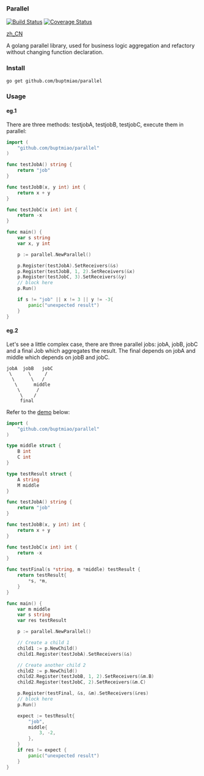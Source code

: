 ### Parallel

[![Build Status](https://travis-ci.org/buptmiao/parallel.svg?branch=master)](https://travis-ci.org/buptmiao/parallel)
[![Coverage Status](https://coveralls.io/repos/github/buptmiao/parallel/badge.svg?branch=master)](https://coveralls.io/github/buptmiao/parallel?branch=master)

[zh_CN](https://github.com/buptmiao/parallel/blob/master/README_CN.md)

A golang parallel library, used for business logic aggregation and refactory without changing function declaration.

### Install

```
go get github.com/buptmiao/parallel
```

### Usage

#### eg.1
There are three methods: testjobA, testjobB, testjobC, execute them in parallel:
```go
import (
	"github.com/buptmiao/parallel"
)

func testJobA() string {
	return "job"
}

func testJobB(x, y int) int {
	return x + y
}

func testJobC(x int) int {
	return -x
}

func main() {
	var s string
	var x, y int

	p := parallel.NewParallel()

	p.Register(testJobA).SetReceivers(&s)
	p.Register(testJobB, 1, 2).SetReceivers(&x)
	p.Register(testJobC, 3).SetReceivers(&y)
	// block here
	p.Run()

	if s != "job" || x != 3 || y != -3{
		panic("unexpected result")
	}
}
```
#### eg.2

Let's see a little complex case, there are three parallel jobs: jobA, jobB, jobC and a final Job which aggregates the result. The final depends on jobA and middle which depends on jobB and jobC.

```
jobA  jobB   jobC
 \      \     /
  \      \   /
   \      middle
    \      /
     \    /
     final
```

Refer to the [demo](https://github.com/buptmiao/parallel/tree/master/example/demo.go) below:

```go
import (
	"github.com/buptmiao/parallel"
)

type middle struct {
	B int
	C int
}

type testResult struct {
	A string
	M middle
}

func testJobA() string {
	return "job"
}

func testJobB(x, y int) int {
	return x + y
}

func testJobC(x int) int {
	return -x
}

func testFinal(s *string, m *middle) testResult {
	return testResult{
		*s, *m,
	}
}

func main() {
	var m middle
	var s string
	var res testResult

	p := parallel.NewParallel()

	// Create a child 1
	child1 := p.NewChild()
	child1.Register(testJobA).SetReceivers(&s)

	// Create another child 2
	child2 := p.NewChild()
	child2.Register(testJobB, 1, 2).SetReceivers(&m.B)
	child2.Register(testJobC, 2).SetReceivers(&m.C)

	p.Register(testFinal, &s, &m).SetReceivers(&res)
	// block here
	p.Run()

	expect := testResult{
		"job",
		middle{
			3, -2,
		},
	}
	if res != expect {
		panic("unexpected result")
	}
}
```
